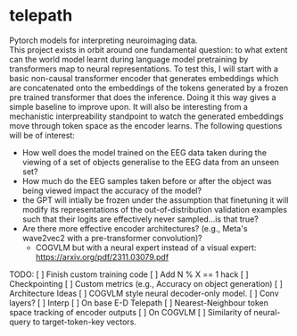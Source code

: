 # telepath
Pytorch models for interpreting neuroimaging data.\
This project exists in orbit around one fundamental question: to what extent can the world model learnt during language model pretraining by transformers map to neural representations. To test this, I will start with a basic non-causal transformer encoder that generates embeddings which are concatenated onto the embeddings of the tokens generated by a frozen pre trained transformer that does the inference. Doing it this way gives a simple baseline to improve upon. It will also be interesting from a mechanistic interpreability standpoint to watch the generated embeddings move through token space as the encoder learns. The following questions will be of interest:

- How well does the model trained on the EEG data taken during the viewing of a set of objects generalise to the EEG data from an unseen set?
- How much do the EEG samples taken before or after the object was being viewed impact the accuracy of the model?
- the GPT will intially be frozen under the assumption that finetuning it will modify its representations of the out-of-distribution validation examples such that their logits are effectively never sampled...is that true?
- Are there more effective encoder architectures? (e.g., Meta's wave2vec2 with a pre-transformer convolution)?
    - COGVLM but with a neural expert instead of a visual expert: https://arxiv.org/pdf/2311.03079.pdf


TODO:
    [ ] Finish custom training code
        [ ] Add N % X == 1 hack
        [ ] Checkpointing
        [ ] Custom metrics (e.g., Accuracy on object generation)
    [ ] Architecture Ideas
        [ ] COGVLM style neural decoder-only model.
        [ ] Conv layers?
    [ ] Interp
        [ ] On base E-D Telepath
            [ ] Nearest-Neighbour token space tracking of encoder outputs
        [ ] On COGVLM
            [ ] Similarity of neural-query to target-token-key vectors.
